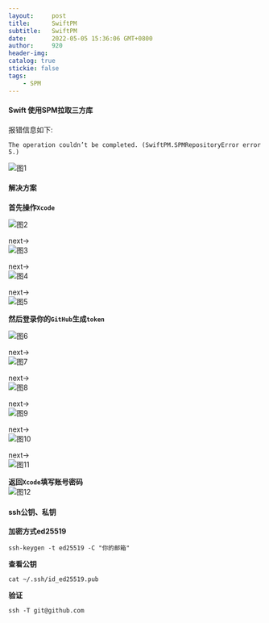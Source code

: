 ```yaml
---
layout:     post
title:      SwiftPM
subtitle:  	SwiftPM
date:       2022-05-05 15:36:06 GMT+0800
author:     920
header-img: 
catalog: true
stickie: false
tags:
    - SPM
---
```



#### Swift 使用SPM拉取三方库


报错信息如下:
```
The operation couldn’t be completed. (SwiftPM.SPMRepositoryError error 5.)
```

![图1](/img/20220505/1.png)

#### 解决方案

**首先操作`Xcode`**

![图2](/img/20220505/2.png)

next->  
![图3](/img/20220505/3.png)

next->  
![图4](/img/20220505/4.png)

next->  
![图5](/img/20220505/5.png)


**然后登录你的`GitHub`生成`token`**

![图6](/img/20220505/6.png)

next->  
![图7](/img/20220505/7.png)

next->  
![图8](/img/20220505/8.png)

next->  
![图9](/img/20220505/9.png)

next->  
![图10](/img/20220505/10.png)

next->  
![图11](/img/20220505/11.png)

**返回`Xcode`填写账号密码**  
![图12](/img/20220505/12.png)


#### ssh公钥、私钥

**加密方式ed25519**  
```
ssh-keygen -t ed25519 -C "你的邮箱"
```

**查看公钥**  
```
cat ~/.ssh/id_ed25519.pub
```

**验证**  
```
ssh -T git@github.com
```



